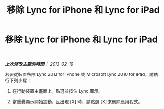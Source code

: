 ﻿---
title: 移除 Lync for iPhone 和 Lync for iPad
TOCTitle: 移除 Lync for iPhone 和 Lync for iPad
ms:assetid: 4e0a9b6f-2331-4a39-aebc-c501f5219292
ms:mtpsurl: https://technet.microsoft.com/zh-tw/library/Hh690979(v=OCS.15)
ms:contentKeyID: 52056106
ms.date: 08/10/2015
mtps_version: v=OCS.15
ms.translationtype: HT
---

# 移除 Lync for iPhone 和 Lync for iPad

 

_**上次修改主題的時間：** 2013-02-19_

若要從裝置移除 Lync 2013 for iPhone 或 Microsoft Lync 2010 for iPad，請執行下列步驟：

1.  在行動裝置主畫面上，點選並按住 Lync 圖示。

2.  當重疊顯示開始震動，且出現 \[X\] 時，請點選 \[X\] 來刪除應用程式。

